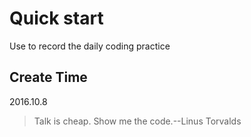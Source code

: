 # Quick start
Use to record the daily coding practice

## Create Time
2016.10.8

> Talk is cheap. Show me the code.--Linus Torvalds
